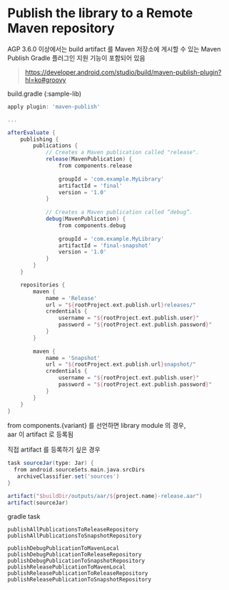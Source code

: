 

# Publish the library to a Remote Maven repository﻿

AGP 3.6.0 이상에서는 build artifact 를 Maven 저장소에 게시할 수 있는 Maven Publish Gradle 플러그인 지원 기능이 포함되어 있음
  
> https://developer.android.com/studio/build/maven-publish-plugin?hl=ko#groovy
   
build.gradle (:sample-lib)
```groovy 
apply plugin: 'maven-publish'

...

afterEvaluate {
    publishing {
        publications {
            // Creates a Maven publication called "release".
            release(MavenPublication) {
                from components.release
                
                groupId = 'com.example.MyLibrary'
                artifactId = 'final'
                version = '1.0'
            }
            
            // Creates a Maven publication called “debug”.
            debug(MavenPublication) {
                from components.debug
                
                groupId = 'com.example.MyLibrary'
                artifactId = 'final-snapshot'
                version = '1.0'
            }
        }
    }

	repositories {  
		maven {  
			name = 'Release'  
			url = "${rootProject.ext.publish.url}releases/"  
			credentials {  
				username = "${rootProject.ext.publish.user}"  
				password = "${rootProject.ext.publish.password}"  
			}  
		}
		  
		maven {  
			name = 'Snapshot'  
			url = "${rootProject.ext.publish.url}snapshot/"  
			credentials {  
				username = "${rootProject.ext.publish.user}"  
				password = "${rootProject.ext.publish.password}"  
			}  
		}
	}
}
```
from components.{variant} 를 선언하면 library module 의 경우,  
aar 이 artifact 로 등록됨  
  
직접 artifact 를 등록하기 싶은 경우  
```groovy
task sourceJar(type: Jar) {  
  from android.sourceSets.main.java.srcDirs  
   archiveClassifier.set('sources')  
}

artifact("$buildDir/outputs/aar/${project.name}-release.aar")  
artifact(sourceJar)
```

gradle task
```
publishAllPublicationsToReleaseRepository
publishAllPublicationsToSnapshotRepository

publishDebugPublicationToMavenLocal
publishDebugPublicationToReleaseRepository
publishDebugPublicationToSnapshotRepository
publishReleasePublicationToMavenLocal
publishReleasePublicationToReleaseRepository
publishReleasePublicationToSnapshotRepository
```


<!--stackedit_data:
eyJoaXN0b3J5IjpbLTE4Mzk3ODg0OTYsLTIwNjgyODM0MTZdfQ
==
-->